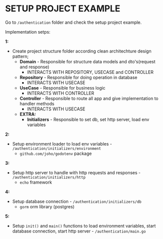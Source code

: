 # SETUP PROJECT EXAMPLE

Go to `/authentication` folder and check the setup project example.

Implementation setps:

**1:**

- Create project structure folder according clean architechture design pattern;
  - **Domain** - Responsible for structure data models and dto's(request and response)
    - INTERACTS WITH REPOSITORY, USECASE and CONTROLLER
  - **Repository** - Responsible for doing operation in database
    - INTERACTS WITH USECASE
  - **UseCase** - Responsible for business logic
    - INTERACTS WITH CONTROLLER
  - **Controller** - Responsible to route all app and give implementation to handler methods
    - INTERACTS WITH USECASE
  - **EXTRA:**
    - **Initializers** - Responsible to set db, set http server, load env variables

**2:**

- Setup environment loader to load env variables - `/authentication/initializers/environment`
  - `github.com/joho/godotenv` package

**3:**

- Setup http server to handle with http requests and responses - `/authentication/initializers/http`
  - `echo` framework

**4:**

- Setup database connection - `/authentication/initializers/db`
  - `gorm` orm library (postgres)

**5:**

- Setup `init()` and `main()` functions to load environment variables, start database connection, start http server - `/authentication/main.go`
